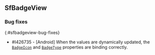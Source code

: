 ## SfBadgeView

### Bug fixes
{:#sfbadgeview-bug-fixes}

* \#I426735 - [Android] When the values are dynamically updated, the [`BadgeIcon`](https://help.syncfusion.com/cr/xamarin/Syncfusion.XForms.BadgeView.BadgeIcon.html) and [`BadgeType`](https://help.syncfusion.com/cr/xamarin/Syncfusion.XForms.BadgeView.BadgeType.html) properties are binding correctly.